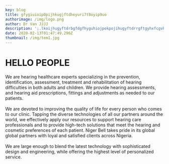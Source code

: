 ```yaml
---
key: blog
title: gfygiuioip0pijhkugjftdheyuri7t8oyip9uo
authorimage: /img/logo.png
author: Dr Van JJJJ
description: ';.lkoijhugyftdrbgfdgfhyguhiojpokpojihugyftdrrgftgyhxfcgvhbjnlkm;l,'';.''/ ,.mmnb'
date: 2020-02-13T01:47:49.296Z
thumbnail: /img/tem1.jpg
---
```

# **HELLO PEOPLE**

We are hearing healthcare experts specializing in the prevention, identification, assessment, treatment and rehabilitation of hearing difficulties in both adults and children. We provide hearing assessments, and hearing aid prescriptions, fittings and adjustments as needed to our patients.\
\
We are devoted to improving the quality of life for every person who comes to our clinic. Tapping the diverse technologies of all our partners around the world, we effectively apply our resources to support hearing care professionals and to provide high-tech solutions that meet the hearing and cosmetic preferences of each patient. Niger Bell takes pride in its global global partners with loyal and satisfied clients across Nigeria.\
\
We are large enough to blend the latest technology with sophisticated design and engineering, while offering the highest level of personalized service.
